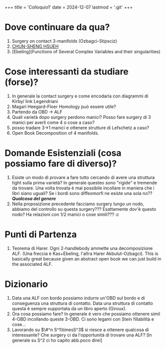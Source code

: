 +++
title = 'Colloquio1'
date = 2024-12-07
lastmod = ':git'
+++


# Dove continuare da qua? 
 1. Surgery on contact 3-manifolds (Ozbagci-Stipsciz) 
 2. [CHUN-SHENG HSUEH](https://arxiv.org/pdf/2306.16942#cite.kegel2023trisecting)
 3. [Ebeling](Functions of Several Complex Variables and their singularities)

# Cose interessanti da studiare (forse)?

 1. In generale la contact surgery e come encodarla con diagrammi di Kirby/ link Legendriani
 2. Magari Heegard-Floer Homology può essere utile?
 3. Partendo da OBD -> ALF
 4. Quali varietà dopo surgery perdono manici? Posso fare surgery di 3 manici per averli come 4 o cose a caso?
 5. posso tradare 3->1 manici e ottenere strutture di Lefschetz a caso?
 6. Open Book Decomposition of 4 manifolds.
 

 # Domande Esistenziali (cosa possiamo fare di diverso)?

 1. Esiste un modo di provare a fare tutto cercando di avere una struttura tight sulla prima varietà? In generale questeo sono "rigide" e tremende da trovare. Una volta trovata è mai possibile incollare in maniera che i libri siano uguali? Se i bordi sono diffeomorfi ne esiste una sola no?? ***Qualcosa del genere***
 2. Nella proposizione precedente facciamo surgery lungo un nodo, abbiamo del controllo su questa surgery??? Esattamente dov'è questo nodo? Ha relazioni con 1/2 manici o cose simili??? :c

 # Punti di Partenza 
 1. Teorema di Harer. Ogni 2-handlebody ammette una decomposizione ALF. (Una freccia è Kas+Ebeling, l'altra Harer Akbulut-Ozbagci). This is basically great because given an abstract open book we can just build in the associated ALF.

# Dizionario 
1. Data una ALF con bordo possiamo indurre un'OBD sul bordo e di conseguenza una struttura di contatto. Data una struttura di contatto questa è sempre supportata da un libro aperto (Giroux).
2. Ora cosa possiamo fare? In generale è vero che possiamo ottenere simil 4-OBD incollando queste 3-OBD. Ci sono legami con Stein fillabilità e cose... 
3. Lavorando su $\#^n S^1\timesS^3$ si riesce a ottenere qualcosa di interessante? Che surgery ci da l'opportunità di trovare una ALF? [In generale su S^2 ci ho capito abb.poco direi]